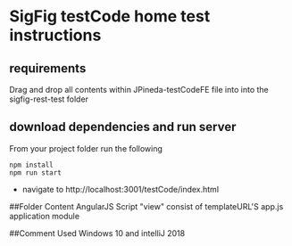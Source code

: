 # SigFig testCode home test instructions

## requirements
Drag and drop all contents within JPineda-testCodeFE file into into the sigfig-rest-test folder


## download dependencies and run server
From your project folder run the following
```
npm install
npm run start

```
* navigate to http://localhost:3001/testCode/index.html

##Folder Content
AngularJS Script
"view"  consist of templateURL'S
app.js application module

##Comment
Used Windows 10 and intelliJ 2018
